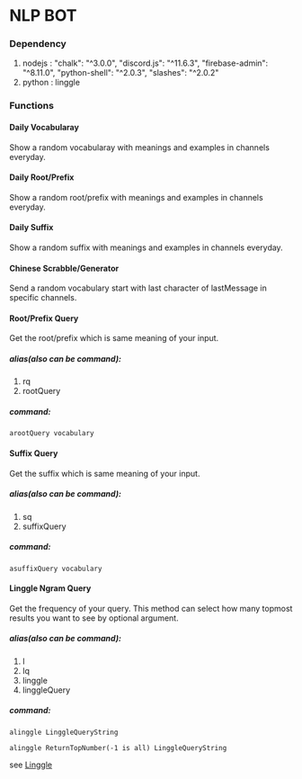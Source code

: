 # NLP BOT
### Dependency
1. nodejs :     "chalk": "^3.0.0",
    "discord.js": "^11.6.3",
    "firebase-admin": "^8.11.0",
    "python-shell": "^2.0.3",
    "slashes": "^2.0.2"
2. python : linggle

### Functions
#### Daily Vocabularay
Show a random vocabularay with meanings and examples in channels everyday.
#### Daily Root/Prefix
Show a random root/prefix with meanings and examples in channels everyday.
#### Daily Suffix
Show a random suffix with meanings and examples in channels everyday.
#### Chinese Scrabble/Generator
Send a random vocabulary start with last character of lastMessage in specific channels.
#### Root/Prefix Query
Get the root/prefix which is same meaning of your input.
##### alias(also can be command):
1. rq
2. rootQuery
##### command:
```shell
arootQuery vocabulary
```
#### Suffix Query
Get the suffix which is same meaning of your input.
##### alias(also can be command):
1. sq
2. suffixQuery
##### command:
```shell
asuffixQuery vocabulary
```
#### Linggle Ngram Query
Get the frequency of your query. This method can select how many topmost results you want to see by optional argument.
##### alias(also can be command):
1. l
2. lq
3. linggle
4. linggleQuery
##### command:
```shell
alinggle LinggleQueryString
```
```shell
alinggle ReturnTopNumber(-1 is all) LinggleQueryString
```
see [Linggle](https://linggle.com/)








